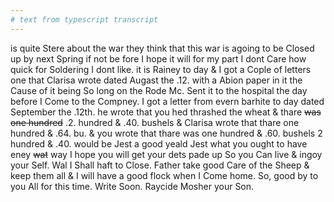 ```yaml
---
# text from typescript transcript
---
```

is quite Stere about the war they think that this war is agoing to be Closed up by next Spring if not be fore I hope it will for my part I dont Care how quick for Soldering I dont like. it is Rainey to day & I got a Cople of letters one that Clarisa wrote dated Augast the .12. with a Abion paper in it the Cause of it being So long on the Rode Mc. Sent it to the hospital the day before I Come to the Compney. I got a letter from evern barhite to day dated September the .12th. he wrote that you hed thrashed the wheat & thare ~~was one hundred~~ .2. hundred & .40. bushels & Clarisa wrote that thare one hundred & .64. bu. & you wrote that thare was one hundred & .60. bushels 2 hundred & .40. would be Jest a good yeald Jest what you ought to have eney ~~wat~~ way I hope you will get your dets pade up So you Can live & ingoy your Self. Wal I Shall haft to Close. Father take good Care of the Sheep & keep them all & I will have a good flock when I Come home. So, good by to you All for this time. Write Soon. Raycide Mosher your Son.